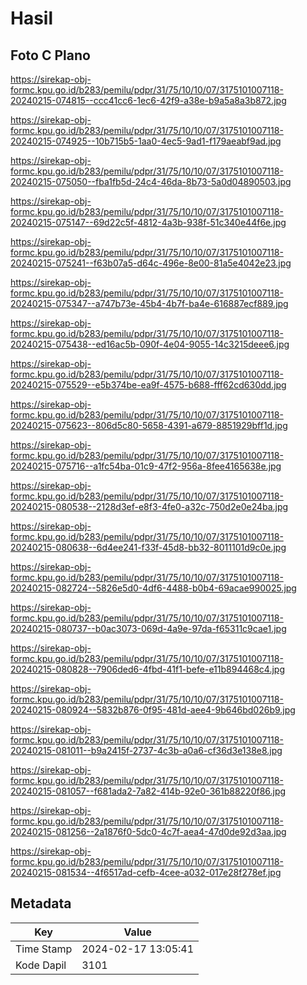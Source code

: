 # Hasil

## Foto C Plano

https://sirekap-obj-formc.kpu.go.id/b283/pemilu/pdpr/31/75/10/10/07/3175101007118-20240215-074815--ccc41cc6-1ec6-42f9-a38e-b9a5a8a3b872.jpg

https://sirekap-obj-formc.kpu.go.id/b283/pemilu/pdpr/31/75/10/10/07/3175101007118-20240215-074925--10b715b5-1aa0-4ec5-9ad1-f179aeabf9ad.jpg

https://sirekap-obj-formc.kpu.go.id/b283/pemilu/pdpr/31/75/10/10/07/3175101007118-20240215-075050--fba1fb5d-24c4-46da-8b73-5a0d04890503.jpg

https://sirekap-obj-formc.kpu.go.id/b283/pemilu/pdpr/31/75/10/10/07/3175101007118-20240215-075147--69d22c5f-4812-4a3b-938f-51c340e44f6e.jpg

https://sirekap-obj-formc.kpu.go.id/b283/pemilu/pdpr/31/75/10/10/07/3175101007118-20240215-075241--f63b07a5-d64c-496e-8e00-81a5e4042e23.jpg

https://sirekap-obj-formc.kpu.go.id/b283/pemilu/pdpr/31/75/10/10/07/3175101007118-20240215-075347--a747b73e-45b4-4b7f-ba4e-616887ecf889.jpg

https://sirekap-obj-formc.kpu.go.id/b283/pemilu/pdpr/31/75/10/10/07/3175101007118-20240215-075438--ed16ac5b-090f-4e04-9055-14c3215deee6.jpg

https://sirekap-obj-formc.kpu.go.id/b283/pemilu/pdpr/31/75/10/10/07/3175101007118-20240215-075529--e5b374be-ea9f-4575-b688-fff62cd630dd.jpg

https://sirekap-obj-formc.kpu.go.id/b283/pemilu/pdpr/31/75/10/10/07/3175101007118-20240215-075623--806d5c80-5658-4391-a679-8851929bff1d.jpg

https://sirekap-obj-formc.kpu.go.id/b283/pemilu/pdpr/31/75/10/10/07/3175101007118-20240215-075716--a1fc54ba-01c9-47f2-956a-8fee4165638e.jpg

https://sirekap-obj-formc.kpu.go.id/b283/pemilu/pdpr/31/75/10/10/07/3175101007118-20240215-080538--2128d3ef-e8f3-4fe0-a32c-750d2e0e24ba.jpg

https://sirekap-obj-formc.kpu.go.id/b283/pemilu/pdpr/31/75/10/10/07/3175101007118-20240215-080638--6d4ee241-f33f-45d8-bb32-8011101d9c0e.jpg

https://sirekap-obj-formc.kpu.go.id/b283/pemilu/pdpr/31/75/10/10/07/3175101007118-20240215-082724--5826e5d0-4df6-4488-b0b4-69acae990025.jpg

https://sirekap-obj-formc.kpu.go.id/b283/pemilu/pdpr/31/75/10/10/07/3175101007118-20240215-080737--b0ac3073-069d-4a9e-97da-f65311c9cae1.jpg

https://sirekap-obj-formc.kpu.go.id/b283/pemilu/pdpr/31/75/10/10/07/3175101007118-20240215-080828--7906ded6-4fbd-41f1-befe-e11b894468c4.jpg

https://sirekap-obj-formc.kpu.go.id/b283/pemilu/pdpr/31/75/10/10/07/3175101007118-20240215-080924--5832b876-0f95-481d-aee4-9b646bd026b9.jpg

https://sirekap-obj-formc.kpu.go.id/b283/pemilu/pdpr/31/75/10/10/07/3175101007118-20240215-081011--b9a2415f-2737-4c3b-a0a6-cf36d3e138e8.jpg

https://sirekap-obj-formc.kpu.go.id/b283/pemilu/pdpr/31/75/10/10/07/3175101007118-20240215-081057--f681ada2-7a82-414b-92e0-361b88220f86.jpg

https://sirekap-obj-formc.kpu.go.id/b283/pemilu/pdpr/31/75/10/10/07/3175101007118-20240215-081256--2a1876f0-5dc0-4c7f-aea4-47d0de92d3aa.jpg

https://sirekap-obj-formc.kpu.go.id/b283/pemilu/pdpr/31/75/10/10/07/3175101007118-20240215-081534--4f6517ad-cefb-4cee-a032-017e28f278ef.jpg


## Metadata

| Key        | Value               |
| ---------- | ------------------- |
| Time Stamp | 2024-02-17 13:05:41 |
| Kode Dapil | 3101                |



